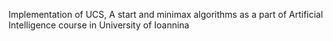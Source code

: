 Implementation of UCS, A start and minimax algorithms 
as a part of Artificial Intelligence course in University of Ioannina
